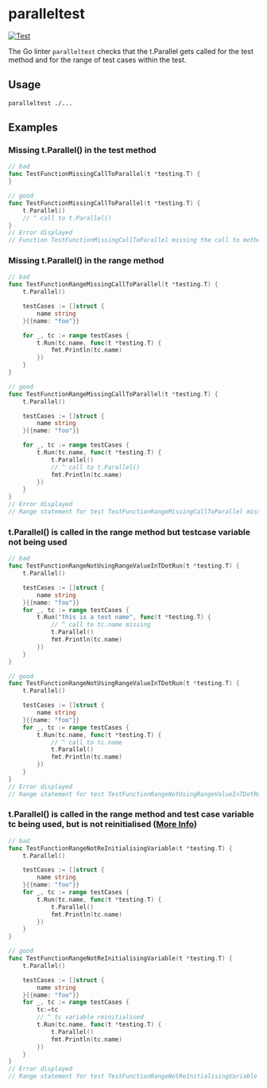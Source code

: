 # paralleltest

[![Test](https://github.com/kunwardeep/paralleltest/actions/workflows/test.yml/badge.svg)](https://github.com/kunwardeep/paralleltest/actions/workflows/test.yml)

The Go linter `paralleltest` checks that the t.Parallel gets called for the test method and for the range of test cases within the test.


## Usage

```
paralleltest ./...
```

## Examples

### Missing t.Parallel() in the test method

```go
// bad
func TestFunctionMissingCallToParallel(t *testing.T) {
} 

// good
func TestFunctionMissingCallToParallel(t *testing.T) {
    t.Parallel()
    // ^ call to t.Parallel()
} 
// Error displayed
// Function TestFunctionMissingCallToParallel missing the call to method parallel
```

### Missing t.Parallel() in the range method

```go
// bad
func TestFunctionRangeMissingCallToParallel(t *testing.T) {
	t.Parallel()

	testCases := []struct {
		name string
	}{{name: "foo"}}

	for _, tc := range testCases { 
		t.Run(tc.name, func(t *testing.T) {
			fmt.Println(tc.name)
		})
	}
}

// good
func TestFunctionRangeMissingCallToParallel(t *testing.T) {
	t.Parallel()

	testCases := []struct {
		name string
	}{{name: "foo"}}

	for _, tc := range testCases { 
		t.Run(tc.name, func(t *testing.T) {
			t.Parallel()
			// ^ call to t.Parallel() 
			fmt.Println(tc.name)
		})
	}
} 
// Error displayed
// Range statement for test TestFunctionRangeMissingCallToParallel missing the call to method parallel in t.Run
```



### t.Parallel() is called in the range method but testcase variable not being used

```go
// bad
func TestFunctionRangeNotUsingRangeValueInTDotRun(t *testing.T) {
	t.Parallel()

	testCases := []struct {
		name string
	}{{name: "foo"}}
	for _, tc := range testCases {
		t.Run("this is a test name", func(t *testing.T) {
			// ^ call to tc.name missing
			t.Parallel()
			fmt.Println(tc.name)
		})
	}
}

// good
func TestFunctionRangeNotUsingRangeValueInTDotRun(t *testing.T) {
	t.Parallel()

	testCases := []struct {
		name string
	}{{name: "foo"}}
	for _, tc := range testCases {
		t.Run(tc.name, func(t *testing.T) {
			// ^ call to tc.name
			t.Parallel()
			fmt.Println(tc.name)
		})
	}
}
// Error displayed
// Range statement for test TestFunctionRangeNotUsingRangeValueInTDotRun does not use range value in t.Run
```

### t.Parallel() is called in the range method and test case variable tc being used, but is not reinitialised (<a href="https://gist.github.com/kunwardeep/80c2e9f3d3256c894898bae82d9f75d0" target="_blank">More Info</a>)
```go
// bad
func TestFunctionRangeNotReInitialisingVariable(t *testing.T) {
	t.Parallel()

	testCases := []struct {
		name string
	}{{name: "foo"}}
	for _, tc := range testCases { 
		t.Run(tc.name, func(t *testing.T) {
			t.Parallel()
			fmt.Println(tc.name)
		})
	}
}

// good
func TestFunctionRangeNotReInitialisingVariable(t *testing.T) {
	t.Parallel()

	testCases := []struct {
		name string
	}{{name: "foo"}}
	for _, tc := range testCases { 
		tc:=tc
		// ^ tc variable reinitialised
		t.Run(tc.name, func(t *testing.T) {
			t.Parallel()
			fmt.Println(tc.name)
		})
	}
}
// Error displayed
// Range statement for test TestFunctionRangeNotReInitialisingVariable does not reinitialise the variable tc
```
